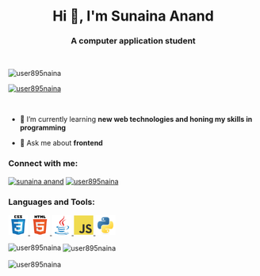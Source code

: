 <h1 align="center">Hi 👋, I'm Sunaina Anand</h1>
<h3 align="center">A computer application student</h3>
<img align="center" width="900" src="https://img.freepik.com/premium-photo/computer-circuit-with-blue-yellow-background_863013-26922.jpg?w=1380" alt="">

<p align="left"> <img src="https://komarev.com/ghpvc/?username=user895naina&label=Profile%20views&color=0e75b6&style=flat" alt="user895naina" /> </p>

<p align="left"> <a href="https://github.com/ryo-ma/github-profile-trophy"><img src="https://github-profile-trophy.vercel.app/?username=user895naina" alt="user895naina" /></a> </p>

<p align="left"> <a href="https://twitter.com/" target="blank"><img src="https://img.shields.io/twitter/follow/?logo=twitter&style=for-the-badge" alt="" /></a> </p>

- 🌱 I’m currently learning **new web technologies and honing my skills in programming**

- 💬 Ask me about **frontend**

<h3 align="left">Connect with me:</h3>
<p align="left">
<a href="https://linkedin.com/in/sunaina-anand-408187262?" target="blank"><img align="center" src="https://raw.githubusercontent.com/rahuldkjain/github-profile-readme-generator/master/src/images/icons/Social/linked-in-alt.svg" alt="sunaina anand" height="30" width="40" /></a>
<a href="https://instagram.com/user895naina" target="blank"><img align="center" src="https://raw.githubusercontent.com/rahuldkjain/github-profile-readme-generator/master/src/images/icons/Social/instagram.svg" alt="user895naina" height="30" width="40" /></a>
</p>

<h3 align="left">Languages and Tools:</h3>
<p align="left"> <a href="https://www.w3schools.com/css/" target="_blank" rel="noreferrer"> <img src="https://raw.githubusercontent.com/devicons/devicon/master/icons/css3/css3-original-wordmark.svg" alt="css3" width="40" height="40"/> </a> <a href="https://www.w3.org/html/" target="_blank" rel="noreferrer"> <img src="https://raw.githubusercontent.com/devicons/devicon/master/icons/html5/html5-original-wordmark.svg" alt="html5" width="40" height="40"/> </a> <a href="https://www.java.com" target="_blank" rel="noreferrer"> <img src="https://raw.githubusercontent.com/devicons/devicon/master/icons/java/java-original.svg" alt="java" width="40" height="40"/> </a> <a href="https://developer.mozilla.org/en-US/docs/Web/JavaScript" target="_blank" rel="noreferrer"> <img src="https://raw.githubusercontent.com/devicons/devicon/master/icons/javascript/javascript-original.svg" alt="javascript" width="40" height="40"/> </a> <a href="https://www.python.org" target="_blank" rel="noreferrer"> <img src="https://raw.githubusercontent.com/devicons/devicon/master/icons/python/python-original.svg" alt="python" width="40" height="40"/> </a> </p>

<p><img align="left" src="https://github-readme-stats.vercel.app/api/top-langs?username=user895naina&show_icons=true&locale=en&layout=compact" alt="user895naina" /></p>

<p>&nbsp;<img align="center" src="https://github-readme-stats.vercel.app/api?username=user895naina&show_icons=true&locale=en" alt="user895naina" /></p>

<p><img align="center" src="https://github-readme-streak-stats.herokuapp.com/?user=user895naina&" alt="user895naina" /></p>


<!---
user895naina/user895naina is a ✨ special ✨ repository because its `README.md` (this file) appears on your GitHub profile.
You can click the Preview link to take a look at your changes.
--->
